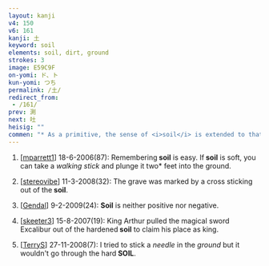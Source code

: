 ```yaml
---
layout: kanji
v4: 150
v6: 161
kanji: 土
keyword: soil
elements: soil, dirt, ground
strokes: 3
image: E59C9F
on-yomi: ド、ト
kun-yomi: つち
permalink: /土/
redirect_from:
 - /161/
prev: 測
next: 吐
heisig: ""
commen: "* As a primitive, the sense of <i>soil</i> is extended to that of <i>ground</i> because of its connection with the kanji for the same (Frame 554). From there it also takes the added meanings of <i>dirt</i> and <i>land</i>."
---
```


1) [<a href="http://kanji.koohii.com/profile/mparrett1">mparrett1</a>] 18-6-2006(87): Remembering<strong> soil</strong> is easy. If<strong> soil</strong> is soft, you can take a <em>walking stick</em> and plunge it two* feet into the ground.

2) [<a href="http://kanji.koohii.com/profile/stereovibe">stereovibe</a>] 11-3-2008(32): The grave was marked by a cross sticking out of the<strong> soil</strong>.

3) [<a href="http://kanji.koohii.com/profile/Gendal">Gendal</a>] 9-2-2009(24): <strong>Soil</strong> is neither positive nor negative.

4) [<a href="http://kanji.koohii.com/profile/skeeter3">skeeter3</a>] 15-8-2007(19): King Arthur pulled the magical sword Excalibur out of the hardened<strong> soil</strong> to claim his place as king.

5) [<a href="http://kanji.koohii.com/profile/TerryS">TerryS</a>] 27-11-2008(7): I tried to stick a <em>needle</em> in the <em>ground</em> but it wouldn&#039;t go through the hard<strong> SOIL</strong>.

